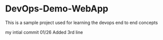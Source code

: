 # DevOps-Demo-WebApp
This is a sample project used for learning the devops end to end concepts

my intial commit 01/26
Added 3rd line
